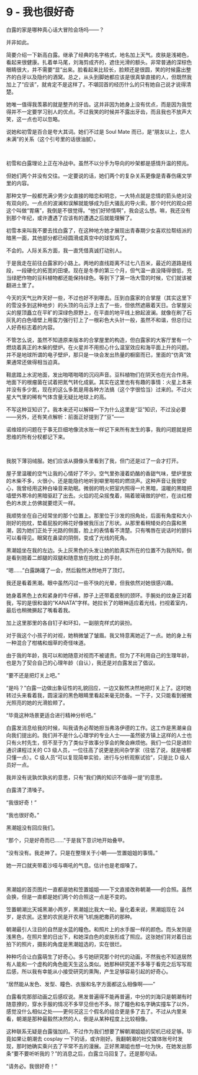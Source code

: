 # 9 - 我也很好奇
<p>白露的家是哪种真心话大冒险会场吗——？</p>
<p>并非如此。</p>
<p>简要介绍一下新高白露。继承了经典的名字格式，地名加上天气。皮肤是浅褐色，看起来很健康。扎着单马尾，刘海剪成齐的，遮住光滑的额头。非常普通的深棕色眼睛很大，并不需要“显”出来。脸看起来比较长，脸颊还是很圆，笑的时候露出整齐的白牙以及隐约的酒窝。总之，从头到脚她都应该是很真挚直接的人，但既然我加上了“应该”，就肯定不是这样了。不堪回首的经历什么的只有她自己说才说得清楚。</p>
<p>她唯一值得我羡慕的就是整齐的牙齿。这并非因为她身上没有优点，而是因为我觉得并不一定要学习别人的优点。不过我笑的时候并不露出牙齿，而且我也不放声大笑，这一点也可以忽略。</p>
<p>说她和初雪是百合是夸大其词。她们不过是 Soul Mate 而已，是“朋友以上，恋人未满”的关系（这个引号里的话很油腻）。</p>
<br>
<p>初雪和白露理论上正在冷战中。虽然不以分手为导向的吵架都是感情升温的预兆。</p>
<p>但她们两个并没有交往。一定要说的话，她们两个的复杂关系更像是青春伤痛文学里的内容。</p>
<p>那种文学一般都充满少男少女直接的暗恋和明恋，一大特点就是恋情的箭头绝对没有双向的。一点点的波澜和误解就能够成为巨大骚乱的导火索。那个时代的观众把这个叫做“胃痛”，我倒是不很觉得。“他们好矫情啊”，我会这么想。嘛，我还没有到那个年纪，或许遭遇了应该有的遭遇之后就能理解了。</p>
<p>初雪本来叫我不要去找白露了，在这种地方她才展现出青春期少女喜欢拉帮结派的暗黑一面，其他部分都已经圆滑成真空中的球型鸡了。</p>
<p>不会的。人际关系方面，我一直凭借真诚打动别人。</p>
<p>于是我走在前往白露家的小路上。两地的直线距离不过七八百米，最近的道路是线段，一段硬化的拓宽的田埂。现在是冬季的第三个月，但气温一直没降得很低，充当绿肥作物的豆科植物都还能保持绿色。等到下了第一场大雪的时候，它们就该被翻进土里了。</p>
<p>今天的天气比昨天好一些，不过也好不到哪去。压到白露家的合掌屋（其实这里下的雪没多到这种地步）的头顶的乌云浮上去了一些，但依然遮蔽着天日。合掌屋尖尖的屋顶矗立在平旷的深绿色原野上，在平直的地平线上掀起波澜。就像在刷了石灰乳的白色墙壁上用蛮力强行钉上了一根彩色大头针一般，虽然不和谐，但总归让人好奇标志着的内容。</p>
<p>不管怎么说，虽然不知道原来版本的合掌屋里的构造，但白露家的大客厅里有一个燃烧着真正的木柴的壁炉。在火星并不用担心什么温室效应和海平面上升的问题。并不是地球所谓的电子壁炉，那只是一块会发出热量的橱窗而已，里面的“仿真”效果通常还做得相当迫真。</p>
<p>鞋底踏上水泥地面，发出啪嗒啪嗒的沉闷声音。豆科植物们在阴天也在光合作用。地面下的根瘤菌在试着把氮气转化成氨。其实在这里也有有趣的事情：火星上本来并没有多少氮，现在的这么多氮是用各种方法搞（这个字很恰当）过来的。不过火星大气里的稀有气体含量无疑比地球上的高。</p>
<p>不写这种豆知识了。我本来还可以解释一下为什么这里是“豆”知识，不过没必要——另外，还有笑点解析：前面正好提到了“豆”——</p>
<p>诺维娅的问题在于事无巨细地像流水账一样记下来所有发生的事，我的问题就是把思维的所有分杈都记下来。</p>
<br>
<p>我脱下薄羽绒服。她们应该从摄像头里看到了我，但门还是过了一会才打开。</p>
<p>屋子里温暖的空气让我的心情好了不少。空气里弥漫着奶酪的香甜气味，壁炉里放的木柴不多，火很小，还是能隐约地听到噼里啪啦的燃烧声。这种声音让我很安心，我曾经用这种白噪音来助眠。微弱的明火把室内照得一片黑暗，温暖的黑暗把墙壁外寒冷的黑暗驱赶了出去。火焰的花朵摇曳着，隔着玻璃做的护栏，在淡红橙色的木炭上仿佛就要熄灭一样。</p>
<p>我顺势坐在自己经常坐的那个位置上。那里位于沙发的拐角处，后面有角度和大小刚好的抱枕，垫着屁股的棉花好像被我压出了形状。从那里看稍矮处的白露和黑潮，因为她们正处于光路的侧面，脸上的表情看不清楚。只有嘴唇在说话时的颤抖可以看得见。眼窝在鼻梁的阴侧，变成了光线的死角。</p>
<p>黑潮姐坐在我的左边。头上灰黑色的头发让她的脸真实所在的位置不为我所知，倒是看到翘着二郎腿的双腿和随意放在抱枕上的手肘。</p>
<p>“嗯……”白露踌躇了一会，然后毅然决然地开了顶灯。</p>
<p>我还是看着黑潮。眼中虽然闪过一些不快的光晕，但我依然对她很感兴趣。</p>
<p>她身着黑色上衣和紧身的牛仔裤，脖子上还带着皮制的颈环。手腕处的纹身正对着我，写的是很和谐的“KANATA”字样。她拉长了的眼神适应着光线，扫视着室内，最后也稍微撅起了嘴看着我。</p>
<p>加上这里那里的各自钉子和环扣，一副朋克样式的装扮。</p>
<p>对于我这个小孩子的对视，她稍微皱了皱眉。我又特意离她近了一点。她的身上有一种混合了柑橘和烟草的奇怪味道。</p>
<p>由于我的年龄，我可以和她随意对视而不被谴责。但为了不利用自己的生理年龄，也是为了契合自己的心理年龄（自认），我还是对白露发出了倡议。</p>
<p>“要不还是把灯关上吧。”</p>
<p>“是吗？”白露一边做出象征性的礼貌回应，一边又毅然决然地把灯关上了。这时她转过头来看着我，圆滚滚的黑色眼睛里看起来毫无防备。一下子，又只能看到被微光照亮的她的光滑脸颊了。</p>
<p>“毕竟这种场景更适合进行精神分析吧。”</p>
<p>白露发消息给我的时候，叫我请务必帮她担当弗洛伊德的工作。这工作是黑潮亲自向我们提出的。我们并不是什么心理学的专业人士——虽然彼方镇上这样的人士也只有火村先生，但不至于为了类似于故事分享会的聚会麻烦他。我们一位只是进阶通识课程过关的 C3 级人员，一位往高了说更是民间杂学家（往低了说，就是啥都只懂一点）。C 级人员“可以复现简单实验，进行与分析观察试验”，只是比 D 级人员好一点。</p>
<p>我并没有说孰优孰劣的意思，只有“我们俩的知识不值得一提”的意思。</p>
<p>白露清了清嗓子。</p>
<p>“我很好奇！”</p>
<p>“我也很好奇。”</p>
<p>黑潮姐没有回应我们。</p>
<p>“那个，只是好奇而已……”于是我下意识地开始叠甲。</p>
<p>“没有没有。我走神了。只是在整理关于小朝——笠置姐姐的事情。”</p>
<p>她一开口就夹带着沙哑与嘶吼的气息。估计也是老烟嗓了。</p>
<br>
<p>黑潮姐的首页图片一直都是她和笠置姐姐——下文直接改称朝潮——的合照。虽然会换，但是一直都是她们两个的合照这一点是不变的。</p>
<p>笠置朝潮比天城黑潮小两岁，黑潮姐比我大一轮。量化着来说，黑潮姐现在 24 岁，是农民。这里的农民是开农用飞机施肥撒药的那种。</p>
<p>朝潮最引人注目的自然是水蓝的瞳色。和照片上的水手服一样的颜色。而头发则是浅黑色，在照片里的日出下，和她深白色的皮肤形成了照应。这张她们背对着日出拍下的照片，摄影的角度是黑潮姐选的，实在很烂。</p>
<p>种种巧合让白露萌生了好奇心。多亏她研究那个时代的动画，不然我也不知道居然有人能和一个虚构的角色能天生这么类似。她那种研究差不多等于看完之后写写观后感，所以我有幸能从小接受研究的熏陶，产生足够容易引起的好奇心。</p>
<p>“居然能从发色、发型、瞳色、衣服和名字方面都这么相像啊——”</p>
<p>白露看完那部动画之后感叹说。黑发普遍得不能再普遍，中分的刘海只是朝潮有时随意撩的，穿水手服的情况不多罕见但也不多。除了瞳色和名字确实撞车了以外，感觉没什么相似之处——更何况这三个假名的组合更是多了去了。不过从内里来看，朝潮是那种最毅然决然的人，倒是从某种程度上比较相像。</p>
<p>这种联系无疑是白露强加的。不过作为我们想要了解朝潮姐姐的契机已经足够。毕竟如果让朝潮去 cosplay 一下的话，或许刚好。我翻朝潮的社交媒体账号时发现，那时她确实乘兴去了平常不去的漫展。正好黑潮姐也想一吐为快，在她发出那条“要不要听听我的？”的消息之后，白露立马回复了。还是那句话。</p>
<p>“请务必。我很好奇！”</p>